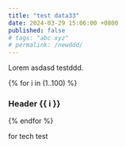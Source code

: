 ```yaml
---
title: "test data33"
date: 2024-03-29 15:06:00 +0800
published: false
# tags: "abc xyz"
# permalink: /newddd/
---
```


Lorem asdasd testddd.

{% for i in (1..100) %}

### Header {{ i }}

{% endfor %}

for tech test
